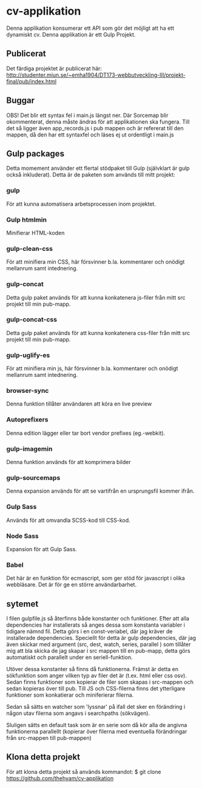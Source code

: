 # cv-applikation
Denna applikation konsumerar ett API som gör det möjligt att ha ett dynamiskt cv. Denna applikation är ett Gulp Projekt. 

## Publicerat
Det färdiga projektet är publicerat här: 
http://studenter.miun.se/~emha1904/DT173-webbutveckling-III/projekt-final/pub/index.html

## Buggar
OBS! Det blir ett syntax fel i main.js längst ner. Där Sorcemap blir okommenterat, denna måste ändras för att applikationen ska fungera. Till det så ligger även app_records.js i pub mappen och är refererat till den mappen, då den har ett syntaxfel och läses ej ut ordentligt i main.js

## Gulp packages
Detta momement använder ett flertal stödpaket till Gulp (självklart är gulp också inkluderat). Detta är de paketen som används till mitt projekt:

### gulp
För att kunna automatisera arbetsprocessen inom projektet.

### Gulp htmlmin
Minifierar HTML-koden

### gulp-clean-css
För att minifiera min CSS, här försvinner b.la. kommentarer och onödigt mellanrum samt intednering.

### gulp-concat
Detta gulp paket används för att kunna konkatenera js-filer från mitt src projekt till min pub-mapp.

### gulp-concat-css
Detta gulp paket används för att kunna konkatenera css-filer från mitt src projekt till min pub-mapp.

### gulp-uglify-es
För att minifiera min js, här försvinner b.la. kommentarer och onödigt mellanrum samt intednering.

### browser-sync
Denna funktion tillåter användaren att köra en live preview

### Autoprefixers
Denna edition lägger eller tar bort vendor prefixes (eg.-webkit).

### gulp-imagemin
Denna funktion används för att komprimera bilder

### gulp-sourcemaps
Denna expansion används för att se vartifrån en ursprungsfil kommer ifrån.

### Gulp Sass
Används för att omvandla SCSS-kod till CSS-kod.

### Node Sass
Expansion för att Gulp Sass.

### Babel
Det här är en funktion för ecmascript, som ger stöd för javascript i olika webbläsare. Det är för ge en större användarbarhet.

## sytemet
I filen gulpfile.js så återfinns både konstanter och funktioner. Efter att alla dependencies har installerats så anges dessa som konstanta variabler i tidigare nämnd fil. Detta görs i en const-veriabel, där jag kräver de installerade dependencies. Speciellt för detta är gulp dependencies, där jag även skickar med argument (src, dest, watch, series, parallel ) som tillåter mig att bla skicka de jag skapar i src mappen till en pub-mapp, detta görs automatiskt och parallelt under en seriell-funktion.

Utöver dessa konstanter så finns då funktionerna. Främst är detta en sökfunktion som anger vilken typ av filer det är (t.ex. html eller css osv). Sedan finns funktioner som kopierar de filer som skapas i src-mappen och sedan kopieras över till pub. Till JS och CSS-filerna finns det ytterligare funktioner som konkatierar och miniferierar filerna.

Sedan så sätts en watcher som 'lyssnar' på ifall det sker en förändring i någon utav filerna som angavs i searchpaths (sökvägen).

Sluligen sätts en default task som är en serie som då kör alla de angivna funktionerna parallellt (kopierar över filerna med eventuella förändringar från src-mappen till pub-mappen)

## Klona detta projekt
För att klona detta projekt så används kommandot: $ git clone https://github.com/thehyam/cv-applikation
